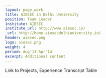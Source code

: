```yaml
---
layout: page_work
title: AIESEC in Delhi Unviersity
position: Team Leader
institute: AIESEC
institute_url: http://www.aiesec.in/
_url: http://home.aiesecdelhiuniversity.in/
header: aiesec.png
logo: aiesec.png
weight: 4
period: Aug'13-Apr'14
excerpt: Additional content
---
```

Link to Projects, Experience
Transcript Table
